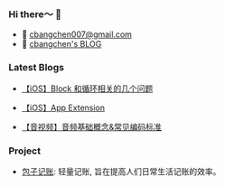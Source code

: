 ### Hi there～ 👋

- 📮 [cbangchen007@gmail.com](cbangchen007@gmail.com)
- 📖 [cbangchen's BLOG](https://cbangchen.github.io/)

### Latest Blogs

- [【iOS】Block 和循环相关的几个问题](https://cbangchen.github.io/2018/12/12/block&cycle/)
- [【iOS】App Extension](https://cbangchen.github.io/2019/07/18/app-extension/)

- [【音视频】音频基础概念&常见编码标准](https://cbangchen.github.io/2020/03/07/av-basic-concept/)

### Project

- [包子记账](https://apps.apple.com/cn/app/id1484262528): 轻量记账, 旨在提高人们日常生活记账的效率。

<!--
**cbangchen/cbangchen** is a ✨ _special_ ✨ repository because its `README.md` (this file) appears on your GitHub profile.

Here are some ideas to get you started:

- 🔭 I’m currently working on ...
- 🌱 I’m currently learning ...
- 👯 I’m looking to collaborate on ...
- 🤔 I’m looking for help with ...
- 💬 Ask me about ...
- 📫 How to reach me: ...
- 😄 Pronouns: ...
- ⚡ Fun fact: ...
-->
